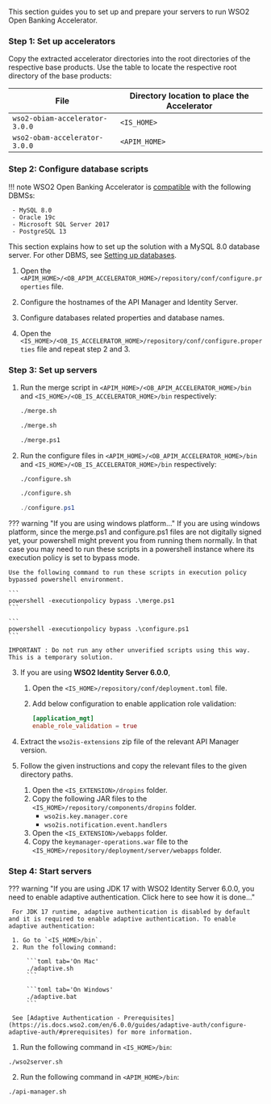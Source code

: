 This section guides you to set up and prepare your servers to run WSO2 Open Banking Accelerator.

### Step 1: Set up accelerators 
Copy the extracted accelerator directories into the root directories of the respective base products. Use the table to 
locate the respective root directory of the base products:

| File | Directory location to place the Accelerator |
|---------|---------    |
|`wso2-obiam-accelerator-3.0.0`|`<IS_HOME>`|
|`wso2-obam-accelerator-3.0.0`|`<APIM_HOME>`|

### Step 2: Configure database scripts

!!! note 
    WSO2 Open Banking Accelerator is [compatible](../install-and-setup/prerequisites.md#compatibility) with the following DBMSs:
    
     - MySQL 8.0
     - Oracle 19c
     - Microsoft SQL Server 2017
     - PostgreSQL 13
     
This section explains how to set up the solution with a MySQL 8.0 database server. For other DBMS, see 
[Setting up databases](../install-and-setup/setting-up-databases.md).

1. Open the `<APIM_HOME>/<OB_APIM_ACCELERATOR_HOME>/repository/conf/configure.properties` file.

2. Configure the hostnames of the API Manager and Identity Server.

3. Configure databases related properties and database names.

4. Open the `<IS_HOME>/<OB_IS_ACCELERATOR_HOME>/repository/conf/configure.properties` file and repeat step 2 and 3.
     
### Step 3: Set up servers 
1. Run the merge script in `<APIM_HOME>/<OB_APIM_ACCELERATOR_HOME>/bin` and 
`<IS_HOME>/<OB_IS_ACCELERATOR_HOME>/bin` respectively:
    ```bash tab='On Linux'
    ./merge.sh
    ```
    
    ```bash tab='On Mac'
    ./merge.sh
    ```
    
    ```bash tab='On Windows'
    ./merge.ps1
    ```

2. Run the configure files in `<APIM_HOME>/<OB_APIM_ACCELERATOR_HOME>/bin` and 
`<IS_HOME>/<OB_IS_ACCELERATOR_HOME>/bin` respectively:
    ```bash tab='On Linux'
    ./configure.sh
    ```
    
    ```bash tab='On Mac'
    ./configure.sh
    ```
    
    ```powershell tab='On Windows'
    ./configure.ps1
    ```

??? warning "If you are using windows platform..."
    If you are using windows platform, since the merge.ps1 and configure.ps1 files are not digitally signed yet,
    your powershell might prevent you from running them normally. In that case you may need to run these
    scripts in a powershell instance where its execution policy is set to bypass mode.
    
    Use the following command to run these scripts in execution policy bypassed powershell environment.

    ```
    powershell -executionpolicy bypass .\merge.ps1
    ```

    ```
    powershell -executionpolicy bypass .\configure.ps1
    ```

    IMPORTANT : Do not run any other unverified scripts using this way. This is a temporary solution. 

3. If you are using **WSO2 Identity Server 6.0.0**,

    1. Open the `<IS_HOME>/repository/conf/deployment.toml` file.
    2. Add below configuration to enable application role validation:
   
        ```toml
        [application_mgt]
        enable_role_validation = true
        ```

4. Extract the `wso2is-extensions` zip file of the relevant API Manager version.

5. Follow the given instructions and copy the relevant files to the given directory paths. 

     1. Open the `<IS_EXTENSION>/dropins` folder.
     2. Copy the following JAR files to the `<IS_HOME>/repository/components/dropins` folder.
         - `wso2is.key.manager.core`
         - `wso2is.notification.event.handlers`
     3. Open the `<IS_EXTENSION>/webapps` folder.
     4. Copy the `keymanager-operations.war` file to the `<IS_HOME>/repository/deployment/server/webapps` folder.
    
### Step 4: Start servers

??? warning "If you are using JDK 17 with WSO2 Identity Server 6.0.0, you need to enable adaptive authentication. Click here to see how it is done..."

     For JDK 17 runtime, adaptive authentication is disabled by default and it is required to enable adaptive authentication. To enable adaptive authentication: 

     1. Go to `<IS_HOME>/bin`. 
     2. Run the following command:

         ```toml tab='On Mac'
         ./adaptive.sh
         ```
         
         ```toml tab='On Windows'
         ./adaptive.bat
         ```

     See [Adaptive Authentication - Prerequisites](https://is.docs.wso2.com/en/6.0.0/guides/adaptive-auth/configure-adaptive-auth/#prerequisites) for more information.

1. Run the following command in `<IS_HOME>/bin`:
```
./wso2server.sh
```
2. Run the following command in `<APIM_HOME>/bin`:
```
./api-manager.sh
```
